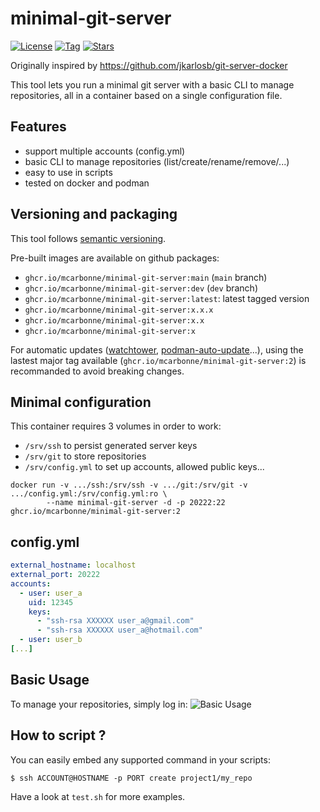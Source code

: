 # minimal-git-server
[![License](https://img.shields.io/badge/License-MIT-blue.svg)](https://opensource.org/licenses/MIT)
[![Tag](https://img.shields.io/github/v/tag/mcarbonne/minimal-git-server)](https://github.com/mcarbonne/minimal-git-server/tags)
[![Stars](https://img.shields.io/github/stars/mcarbonne/minimal-git-server.svg)](https://github.com/mcarbonne/minimal-git-server)

Originally inspired by https://github.com/jkarlosb/git-server-docker

This tool lets you run a minimal git server with a basic CLI to manage repositories, all in a container based on a single configuration file.

## Features
- support multiple accounts (config.yml)
- basic CLI to manage repositories (list/create/rename/remove/...)
- easy to use in scripts
- tested on docker and podman

## Versioning and packaging
This tool follows [semantic versioning](https://semver.org/).

Pre-built images are available on github packages:
- `ghcr.io/mcarbonne/minimal-git-server:main` (`main` branch)
- `ghcr.io/mcarbonne/minimal-git-server:dev` (`dev` branch)
- `ghcr.io/mcarbonne/minimal-git-server:latest`: latest tagged version
- `ghcr.io/mcarbonne/minimal-git-server:x.x.x`
- `ghcr.io/mcarbonne/minimal-git-server:x.x`
- `ghcr.io/mcarbonne/minimal-git-server:x`

For automatic updates ([watchtower](https://github.com/containrrr/watchtower), [podman-auto-update](https://docs.podman.io/en/latest/markdown/podman-auto-update.1.html)...), using the lastest major tag available (`ghcr.io/mcarbonne/minimal-git-server:2`) is recommanded to avoid breaking changes.

## Minimal configuration

This container requires 3 volumes in order to work:
- `/srv/ssh` to persist generated server keys
- `/srv/git` to store repositories
- `/srv/config.yml` to set up accounts, allowed public keys...

```
docker run -v .../ssh:/srv/ssh -v .../git:/srv/git -v .../config.yml:/srv/config.yml:ro \
        --name minimal-git-server -d -p 20222:22 ghcr.io/mcarbonne/minimal-git-server:2
```


## config.yml

```yaml
external_hostname: localhost
external_port: 20222
accounts:
  - user: user_a
    uid: 12345
    keys:
      - "ssh-rsa XXXXXX user_a@gmail.com"
      - "ssh-rsa XXXXXX user_a@hotmail.com"
  - user: user_b
[...]
```


## Basic Usage
To manage your repositories, simply log in:
![Basic Usage](doc/basic-usage.png)

## How to script ?
You can easily embed any supported command in your scripts:
```console
$ ssh ACCOUNT@HOSTNAME -p PORT create project1/my_repo
```
Have a look at `test.sh` for more examples.
